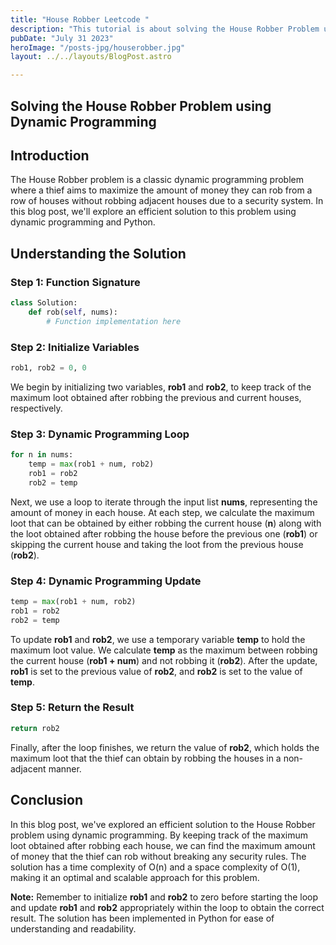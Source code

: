 ```yaml
---
title: "House Robber Leetcode "
description: "This tutorial is about solving the House Robber Problem using Dynamic Programming."
pubDate: "July 31 2023"
heroImage: "/posts-jpg/houserobber.jpg"
layout: ../../layouts/BlogPost.astro

---
```


## **Solving the House Robber Problem using Dynamic Programming**

## **Introduction**

The House Robber problem is a classic dynamic programming problem where a thief aims to maximize the amount of money they can rob from a row of houses without robbing adjacent houses due to a security system. In this blog post, we'll explore an efficient solution to this problem using dynamic programming and Python.

## **Understanding the Solution**

### **Step 1: Function Signature**

```python
class Solution:
    def rob(self, nums):
        # Function implementation here
```

### **Step 2: Initialize Variables**

```python
rob1, rob2 = 0, 0
```

We begin by initializing two variables, **rob1** and **rob2**, to keep track of the maximum loot obtained after robbing the previous and current houses, respectively.

### **Step 3: Dynamic Programming Loop**

```python
for n in nums:
    temp = max(rob1 + num, rob2)
    rob1 = rob2
    rob2 = temp
```

Next, we use a loop to iterate through the input list **nums**, representing the amount of money in each house. At each step, we calculate the maximum loot that can be obtained by either robbing the current house (**n**) along with the loot obtained after robbing the house before the previous one (**rob1**) or skipping the current house and taking the loot from the previous house (**rob2**).

### **Step 4: Dynamic Programming Update**

```python
temp = max(rob1 + num, rob2)
rob1 = rob2
rob2 = temp
```

To update **rob1** and **rob2**, we use a temporary variable **temp** to hold the maximum loot value. We calculate **temp** as the maximum between robbing the current house (**rob1 + num**) and not robbing it (**rob2**). After the update, **rob1** is set to the previous value of **rob2**, and **rob2** is set to the value of **temp**.

### **Step 5: Return the Result**

```python
return rob2
```

Finally, after the loop finishes, we return the value of **rob2**, which holds the maximum loot that the thief can obtain by robbing the houses in a non-adjacent manner.

## **Conclusion**

In this blog post, we've explored an efficient solution to the House Robber problem using dynamic programming. By keeping track of the maximum loot obtained after robbing each house, we can find the maximum amount of money that the thief can rob without breaking any security rules. The solution has a time complexity of O(n) and a space complexity of O(1), making it an optimal and scalable approach for this problem.

**Note:** Remember to initialize **rob1** and **rob2** to zero before starting the loop and update **rob1** and **rob2** appropriately within the loop to obtain the correct result. The solution has been implemented in Python for ease of understanding and readability.